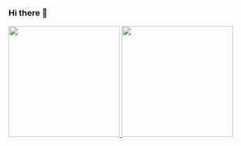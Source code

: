 ### Hi there 👋

<!--
**guilhermelimpo/guilhermelimpo** is a ✨ _special_ ✨ repository because its `README.md` (this file) appears on your GitHub profile.

Here are some ideas to get you started:

- 🔭 I’m currently working on ...
- 🌱 I’m currently learning ...
- 👯 I’m looking to collaborate on ...
- 🤔 I’m looking for help with ...
- 💬 Ask me about ...
- 📫 How to reach me: ...
- 😄 Pronouns: ...
- ⚡ Fun fact: ...
-->
<div align="center" style="display: flex">
  <a href="https://github.com/guilhermelimpo">
  <img height="220em" src="https://github-readme-stats.vercel.app/api?username=guilhermelimpo&show_icons=true&theme=dracula&include_all_commits=true&count_private=true"/>
  <img height="220em" src="https://github-readme-stats.vercel.app/api/top-langs/?username=guilhermelimpo&layout=compact&langs_count=10&theme=dracula"/>
  </a>
</div>
